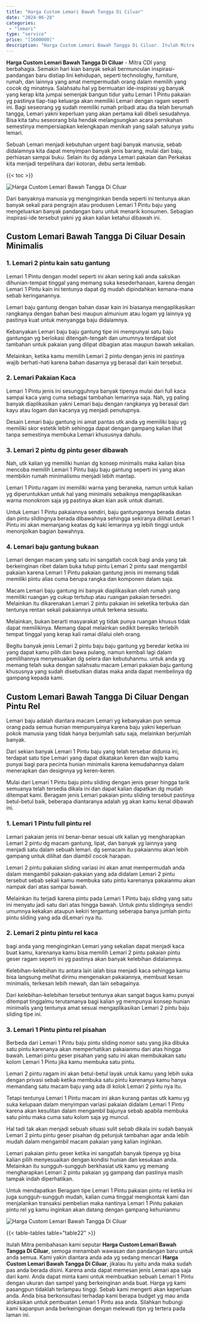 ```yaml
---
title: "Harga Custom Lemari Bawah Tangga Di Ciluar"
date: "2024-06-28"
categories:
 - "lemari"
type: "service"
price: "[1600000]"
description: "Harga Custom Lemari Bawah Tangga Di Ciluar. Itulah Mitra pembahasan kami seputar **Harga Custom Lemari Bawah Tangga Di Ciluar**, semoga menambah wawasan dan..."
---
```


**Harga Custom Lemari Bawah Tangga Di Ciluar** - Mitra CDI yang berbahagia. Semakin hari kian banyak sekali bermunculan inspirasi-pandangan baru distiap lini kehidupan, seperti technologhy, furniture, rumah, dan lainnya yang amat mempermudah orang dalam memilih yang cocok dg minatnya. Salahsatu hal yg bermuatan ide-inspirasi yg banyak yang kerap kita jumpai semenjak bangun tidur yaitu Lemari 1 Pintu pakaian yg pastinya tiap-tiap keluarga akan memiliki Lemari dengan ragam seperti ini. Bagi seseorang yg sudah memiliki rumah pribadi atau dia telah berumah tangga, Lemari yakni keperluan yang akan pertama kali dibeli sesudahnya. Bisa kita tahu seseorang bila hendak melangsungkan acara pernikahan semestinya mempersiapkan kelengkapan menikah yang salah satunya yaitu lemari.

Sebuah Lemari menjadi kebutuhan urgent bagi banyak manusia, sebab didalamnya kita dapat menyimpan banyak jenis barang, mulai dari baju, perhiasan sampai buku. Selain itu dg adanya Lemari pakaian dan Perkakas kita menjadi terpelihara dari kotoran, debu serta lembab.

{{< toc >}}

![Harga Custom Lemari Bawah Tangga Di Ciluar](/images/mebel/lemari-umum-010.jpg)

Dari banyaknya manusia yg menginginkan benda seperti ini tentunya akan banyak sekali para pengrajin atau produsen Lemari 1 Pintu baju yang mengeluarkan banyak pandangan baru untuk menarik konsumen. Sebagian inspirasi-ide tersebut yakni yg akan kalian ketahui dibawah ini.

## Custom Lemari Bawah Tangga Di Ciluar Desain Minimalis

### 1\. Lemari 2 pintu kain satu gantung

Lemari 1 Pintu dengan model seperti ini akan sering kali anda saksikan dihunian-tempat tinggal yang memang suka kesederhanaan, karena dengan Lemari 1 Pintu kain ini tentunya dapat dg mudah dipindahkan kemana-mana sebab keringanannya.

Lemari baju gantung dengan bahan dasar kain ini biasanya mengaplikasikan rangkanya dengan bahan besi maupun almunium atau logam yg lainnya yg pastinya kuat untuk menyangga baju didalamnya.

Kebanyakan Lemari baju baju gantung tipe ini mempunyai satu baju gantungan yg berlokasi ditengah-tengah dan umumnya terdapat slot tambahan untuk pakaian yang dilipat dibagian atas maupun bawah sekalian.

Melainkan, ketika kamu memilih Lemari 2 pintu dengan jenis ini pastinya wajib berhati-hati karena bahan dasarnya yg berasal dari kain tersebut.

### 2\. Lemari Pakaian Kaca

Lemari 1 Pintu jenis ini sesungguhnya banyak tipenya mulai dari full kaca sampai kaca yang cuma sebagai tambahan lemarinya saja. Nah, yg paling banyak diaplikasikan yakni Lemari baju dengan rangkanya yg berasal dari kayu atau logam dan kacanya yg menjadi penutupnya.

Desain Lemari baju gantung ini amat pantas utk anda yg memiliki baju yg memiliki skor estetik lebih sehingga dapat dengan gampang kalian lihat tanpa semestinya membuka Lemari khususnya dahulu.

### 3\. Lemari 2 pintu dg pintu geser dibawah

Nah, utk kalian yg memiliki hunian dg konsep minimalis maka kalian bisa mencoba memilih Lemari 1 Pintu baju baju gantung seperti ini yang akan membikin rumah minimalismu menjadi lebih mantap.

Lemari 1 Pintu ragam ini memiliki warna yang beraneka, namun untuk kalian yg diperuntukkan untuk hal yang minimalis sebaiknya mengaplikasikan warna monokrom saja yg pastinya akan kian asik untuk diamati.

Untuk Lemari 1 Pintu pakaiannya sendiri, baju gantungannya berada diatas dan pintu slidingnya berada dibawahnya sehingga sekiranya dilihat Lemari 1 Pintu ini akan memanjang keatas dg kaki lemarinya yg lebih tinggi untuk menonjolkan bagian bawahnya.

### 4\. Lemari baju gantung bukaan

Lemari dengan macam yang satu ini sangatlah cocok bagi anda yang tak berkeinginan ribet dalam buka tutup pintu Lemari 2 pintu saat mengambil pakaian karena Lemari 1 Pintu pakaian gantung jenis ini memang tidak memiliki pintu alias cuma berupa rangka dan komponen dalam saja.

Macam Lemari baju gantung ini banyak diaplikasikan oleh rumah yang memiliki ruangan yg cukup tertutup atau ruangan pakaian tersediri. Melainkan itu dikarenakan Lemari 2 pintu pakaian ini seketika terbuka dan tentunya rentan sekali pakaiannya untuk terkena sesuatu.

Melainkan, bukan berarti masyarakat yg tidak punya ruangan khusus tidak dapat memilikinya. Memang dapat melainkan sedikit beresiko terlebih tempat tinggal yang kerap kali ramai dilalui oleh orang.

Begitu banyak jenis Lemari 2 pintu baju baju gantung yg beredar ketika ini yang dapat kamu pilih dan bawa pulang, namun kembali lagi dalam pemilihannya menyesuaikan dg selera dan kebutuhanmu. untuk anda yg memang telah suka dengan salahsatu macam Lemari pakaian baju gantung khususnya yang sudah disebutkan diatas maka anda dapat membelinya dg gampang kepada kami.

## Custom Lemari Bawah Tangga Di Ciluar Dengan Pintu Rel

Lemari baju adalah diantara macam Lemari yg kebanyakan pun semua orang pada semua hunian mempunyainya karena baju yakni keperluan pokok manusia yang tidak hanya berjumlah satu saja, melainkan berjumlah banyak.

Dari sekian banyak Lemari 1 Pintu baju yang telah tersebar didunia ini, terdapat satu tipe Lemari yang dapat dikatakan keren dan wajib kamu punyai bagi para pecinta hunian minimalis karena kemudahannya dalam menerapkan dan designnya yg keren-keren.

Mulai dari Lemari 1 Pintu baju pintu sliding dengan jenis geser hingga tarik semuanya telah tersedia dikala ini dan dapat kalian dapatkan dg mudah ditempat kami. Beragam jenis Lemari pakaian pintu sliding tersebut pastinya betul-betul baik, beberapa diantaranya adalah yg akan kamu kenal dibawah ini.

### 1\. Lemari 1 Pintu full pintu rel

Lemari pakaian jenis ini benar-benar sesuai utk kalian yg mengharapkan Lemari 2 pintu dg macam gantung, lipat, dan banyak yg lainnya yang menjadi satu dalam sebuah lemari. dg semacam itu pakaianmu akan lebih gampang untuk dilihat dan diambil cocok harapan.

Lemari 2 pintu pakaian sliding variasi ini akan amat mempermudah anda dalam mengambil pakaian-pakaian yang ada didalam Lemari 2 pintu tersebut sebab sekali kamu membuka satu pintu karenanya pakaianmu akan nampak dari atas sampai bawah.

Melainkan itu terjadi karena pintu pada Lemari 1 Pintu baju slidng yang satu ini menyatu jadi satu dari atas hingga bawah. Untuk pintu slidingnya sendiri umumnya kekakan ataupun kekiri tergantung seberapa banya jumlah pintu pintu sliding yang ada diLemari nya itu.

### 2\. Lemari 2 pintu pintu rel kaca

bagi anda yang menginginkan Lemari yang sekalian dapat menjadi kaca buat kamu, karenanya kamu bisa memilih Lemari 2 pintu pakaian pintu geser ragam seperti ini yg pastinya akan banyak kelebihan didalamnya.

Kelebihan-kelebihan itu antara lain ialah bisa menjadi kaca sehingga kamu bisa langsung melihat dirimu mengenakan pakaiannya, membuat kesan minimalis, terkesan lebih mewah, dan lain sebagainya.

Dari kelebihan-kelebihan tersebut tentunya akan sangat bagus kamu punyai ditempat tinggalmu terutamanya bagi kalian yg mempunyai konsep hunian minimalis yang tentunya amat sesuai mengaplikasikan Lemari 2 pintu baju sliding tipe ini.

### 3\. Lemari 1 Pintu pintu rel pisahan

Berbeda dari Lemari 1 Pintu baju pintu sliding nomor satu yang jika dibuka satu pintu karenanya akan memperhatikan pakaianmu dari atas hingga bawah. Lemari pintu geser pisahan yang satu ini akan membukakan satu kolom Lemari 1 Pintu jika kamu membuka satu pintu.

Lemari 2 pintu ragam ini akan betul-betul layak untuk kamu yang lebih suka dengan privasi sebab ketika membuka satu pintu karenanya kamu hanya memandang satu macam baju yang ada di kolok Lemari 2 pintu nya itu.

Tetapi tentunya Lemari 1 Pintu macam ini akan kurang pantas utk kamu yg suka kelupaan dalam menyimpan variasi pakaian didalam Lemari 1 Pintu karena akan kesulitan dalam mengambil bajunya sebab apabila membuka satu pintu maka cuma satu kolom saja yg muncul.

Hal tadi tak akan menjadi sebuah situasi sulit sebab dikala ini sudah banyak Lemari 2 pintu pintu geser pisahan dg petunjuk tambahan agar anda lebih mudah dalam mengambil macam pakaian yang kalian inginkan.

Lemari pakaian pintu geser ketika ini sangatlah banyak tipenya yg bisa kalian pilih menyesuaikan dengan kondisi hunian dan kesukaan anda. Melainkan itu sungguh-sungguh berkhasiat utk kamu yg memang mengharapkan Lemari 2 pintu pakaian yg gampang dan pastinya masih tampak indah diperhatikan.

Untuk mendapatkan Beragam tipe Lemari 1 Pintu pakaian pintu rel ketika ini juga sungguh-sungguh mudah, kalian cuma tinggal mengkontak kami dan menjalankan transaksi pembelian maka nantinya Lemari 1 Pintu pakaian pintu rel yg kamu inginkan akan datang dengan gampang kehunianmu

![Harga Custom Lemari Bawah Tangga Di Ciluar](/images/mebel/lemari-buku-012.jpg)

{{< table-tables table="table22" >}}

Itulah Mitra pembahasan kami seputar **Harga Custom Lemari Bawah Tangga Di Ciluar**, semoga menambah wawasan dan pandangan baru untuk anda semua. Kami yakin diantara anda ada yg sedang mencari **Harga Custom Lemari Bawah Tangga Di Ciluar**, jikalau itu yaitu anda maka sudah pas anda berada disini. Karena anda dapat memesan jenis Lemari apa saja dari kami. Anda dapat minta kami untuk membuatkan sebuah Lemari 1 Pintu dengan ukuran dan sampel yang berkeinginan anda buat. Harga yg kami pasangpun tidaklah terlampau tinggi. Sebab kami mengerti akan keperluan anda. Anda bisa berkonsultasi terhadap kami berapa budget yg mau anda alokasikan untuk pembuatan Lemari 1 Pintu asa anda. Silahkan hubungi kami kapanpun anda berkeinginan dengan melewati tlpn yg tertera pada laman ini.
